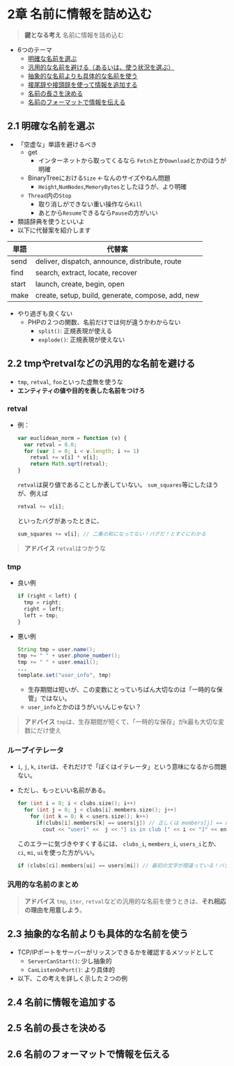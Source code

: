 # 2章 名前に情報を詰め込む

> **鍵となる考え**
> 名前に情報を詰め込む

- 6つのテーマ
  - [明確な名前を選ぶ](#21-明確な名前を選ぶ)
  - [汎用的な名前を避ける（あるいは、使う状況を選ぶ）](#22-tmpやretvalなどの汎用的な名前を避ける)
  - [抽象的な名前よりも具体的な名前を使う](#23-抽象的な名前よりも具体的な名前を使う)
  - [接尾辞や接頭辞を使って情報を追加する](#24-名前に情報を追加する)
  - [名前の長さを決める](#25-名前の長さを決める)
  - [名前のフォーマットで情報を伝える](#26-名前のフォーマットで情報を伝える)

## 2.1 明確な名前を選ぶ

- 「空虚な」単語を避けるべき
  - get
    - インターネットから取ってくるなら `Fetch`とか`Download`とかのほうが明確
  - BinaryTreeにおける`Size` ←なんのサイズやねん問題
    - `Height`,`NumNodes`,`MemoryBytes`としたほうが、より明確
  - `Thread`内の`Stop`
    - 取り消しができない重い操作なら`Kill`
    - あとから`Resume`できるなら`Pause`の方がいい
- 類語辞典を使うといいよ
- 以下に代替案を紹介します

|単語|代替案|
|---|---|
|send|deliver, dispatch, announce, distribute, route|
|find|search, extract, locate, recover|
|start|launch, create, begin, open|
|make|create, setup, build, generate, compose, add, new|

- やり過ぎも良くない
  - PHPの２つの関数、名前だけでは何が違うかわからない
    - `split()`: 正規表現が使える
    - `explode()`: 正規表現が使えない

## 2.2 tmpやretvalなどの汎用的な名前を避ける

- `tmp`, `retval`, `foo`といった虚無を使うな
- **エンティティの値や目的を表した名前をつけろ**

### retval

- 例：

  ```javascript
  var euclidean_norm = function (v) {
    var retval = 0.0;
    for (var 1 = 0; i < v.length; i += 1)
      retval += v[i] * v[i];
      return Math.sqrt(retval);
  }
  ```
  
  `retval`は戻り値であることしか表していない。
  `sum_squares`等にしたほうが、例えば

  ```javascript
  retval += v[i];
  ```
  
  といったバグがあったときに、

  ```javascript
  sum_squares += v[i]; // 二乗の和になってない！バグだ！とすぐにわかる
  ```

> **アドバイス**
> `retval`はつかうな

### tmp

- 良い例
  
  ```javascript
  if (right < left) {
    tmp = right;
    right = left;
    left = tmp;
  }
  ```

- 悪い例

  ``` java
  String tmp = user.name();
  tmp += " " + user.phone_number();
  tmp += " " + user.email();
  ...
  template.set("user_info", tmp)
  ```

  - 生存期間は短いが、この変数にとっていちばん大切なのは「一時的な保管」ではない。
  - `user_info`とかのほうがいいんじゃない？

> **アドバイス**
> `tmp`は、生存期間が短くて、「一時的な保存」がk最も大切な変数にだけ使え

### ループイテレータ

- `i`, `j`, `k`, `iter`は、それだけで「ぼくはイテレータ」という意味になるから問題ない。
- ただし、もっといい名前がある。

  ```cpp
  for (int i = 0; i < clubs.size(); i++)
    for (int j = 0; j < clubs[i].members.size(); j++)
      for (int k = 0; k < users.size(); k++)
        if(clubs[i].members[k] == users[j]) // 正しくは members[j] == users[k]
          cout << "user[" <<  j << "] is in club [" << i << "]" << endl;
  ```

  このエラーに気づきやすくするには、
  `clubs_i`, `members_i`, `users_i`とか、
  `ci`, `mi`, `ui`を使った方がいい。

  ```cpp
  if (clubs[ci].members[ui] == users[mi]) // 最初の文字が間違っている！バグだ！
  ```

### 汎用的な名前のまとめ

> **アドバイス**
> `tmp`, `iter`, `retval`などの汎用的な名前を使うときは、**それ相応の理由を用意しよう**。

## 2.3 抽象的な名前よりも具体的な名前を使う

- TCP/IPポートをサーバーがリッスンできるかを確認するメソッドとして
  - `ServerCanStart()`: 少し抽象的
  - `CanListenOnPort()`: より具体的
- 以下、この考えを詳しく示した２つの例


## 2.4 名前に情報を追加する

## 2.5 名前の長さを決める

## 2.6 名前のフォーマットで情報を伝える
